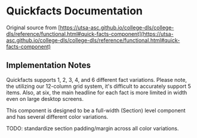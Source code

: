 # Quickfacts Documentation

Original source from [https://utsa-asc.github.io/college-dls/college-dls/reference/functional.html#quick-facts-component](https://utsa-asc.github.io/college-dls/college-dls/reference/functional.html#quick-facts-component)

## Implementation Notes

Quickfacts supports 1, 2, 3, 4, and 6 different fact variations.  Please note, the utilizing our 12-column grid system, it's difficult to accurately support 5 items.  Also, at six, the main headline for each fact is more limited in width even on large desktop screens.

This component is designed to be a full-width (Section) level component and has several different color variations.

TODO: standardize section padding/margin across all color variations.